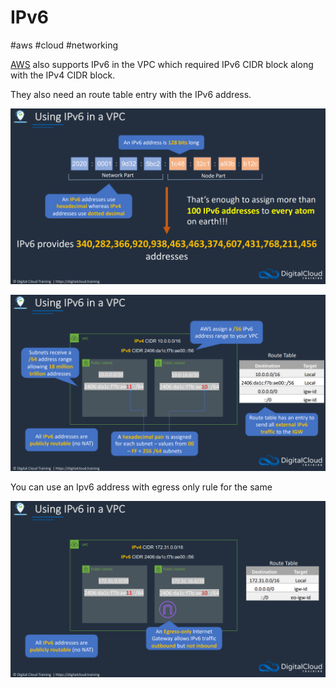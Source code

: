 # IPv6
#aws #cloud #networking 

[AWS](Cloud%20Computing/AWS/AWS.md) also supports IPv6 in the VPC which required IPv6 CIDR block along with the IPv4 CIDR block.  

They also need an route table entry with the IPv6 address.

![](Attachments/Pasted%20image%2020230305185014.png)

![](Attachments/Pasted%20image%2020230305185117.png)


You can use an Ipv6 address with egress only rule for the same 

![](Attachments/Pasted%20image%2020230305185158.png)
